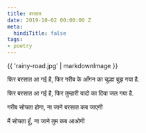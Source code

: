 ```yaml
---
title: बरसात
date: 2019-10-02 00:00:00 Z
meta:
  hindiTitle: false
tags:
- poetry
---
```


{{ 'rainy-road.jpg' | markdownImage }}

फिर बरसात आ गई है,
फिर गरीब के आँगन का चूल्हा बुझ गया है.


फिर बरसात आ गई है,
फिर तुम्हारी यादो का दिया जल गया है.


गरीब सोचता होगा,
ना जाने बरसात कब जाएगी


मैं सोचता हूँ,
ना जाने तुम कब आओगी


